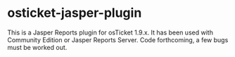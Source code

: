 # osticket-jasper-plugin

This is a Jasper Reports plugin for osTicket 1.9.x.  It has been used with Community Edition or Jasper Reports Server.  Code forthcoming, a few bugs must be worked out.
